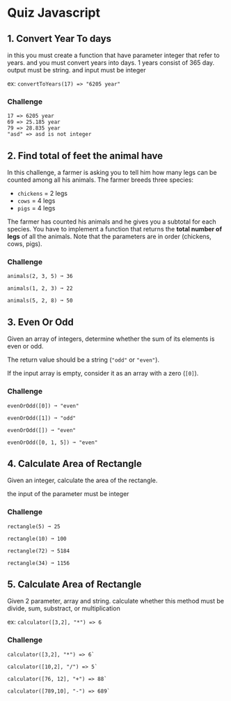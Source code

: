 # Quiz Javascript

## 1. Convert Year To days
in this you must create a function that have parameter integer that refer to years. and you must convert years into days. 1 years consist of 365 day. output must be string. and input must be integer

ex: `convertToYears(17) => "6205 year"`

### Challenge
```
17 => 6205 year
69 => 25.185 year
79 => 28.835 year
"asd" => asd is not integer
```

## 2. Find total of feet the animal have
In this challenge, a farmer is asking you to tell him how many legs can be counted among all his animals. The farmer breeds three species:

-   `chickens` = 2 legs
-   `cows` = 4 legs
-   `pigs` = 4 legs

The farmer has counted his animals and he gives you a subtotal for each species. You have to implement a function that returns the **total number of legs** of all the animals. Note that the parameters are in order (chickens, cows, pigs).

### Challenge

```
animals(2, 3, 5) ➞ 36

animals(1, 2, 3) ➞ 22

animals(5, 2, 8) ➞ 50
```

## 3. Even Or Odd
Given an array of integers, determine whether the sum of its elements is even or odd.

The return value should be a string (`"odd"` or `"even"`).

If the input array is empty, consider it as an array with a zero (`[0]`).

### Challenge

```
evenOrOdd([0]) ➞ "even"

evenOrOdd([1]) ➞ "odd"

evenOrOdd([]) ➞ "even"

evenOrOdd([0, 1, 5]) ➞ "even"
```

## 4. Calculate Area of Rectangle
Given an integer, calculate the area of the rectangle.

the input of the parameter must be integer

### Challenge

```
rectangle(5) ➞ 25

rectangle(10) ➞ 100

rectangle(72) ➞ 5184

rectangle(34) ➞ 1156
```
## 5. Calculate Area of Rectangle
Given 2 parameter, array and string. calculate whether this method must be divide, sum, substract, or multiplication

ex: `calculator([3,2], "*") => 6`

### Challenge

```
calculator([3,2], "*") => 6`

calculator([10,2], "/") => 5`

calculator([76, 12], "+") => 88`

calculator([789,10], "-") => 689`
```

